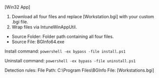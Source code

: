 [Win32 App]

1. Download all four files and replace [Workstation.bgi] with your custom .bgi file.
2. Wrap files via IntuneWinAppUtil.
  * Source Folder: Folder path containing all four files. 
  * Source File: BGInfo64.exe
  
Install command: ```powershell -ex bypass -file install.ps1```

Uninstall command: ```powershell -ex bypass -file uninstall.ps1``` 

Detection rules:
  File Path: C:\Program Files\BGInfo
  File: [Workstations.bgi]
  
